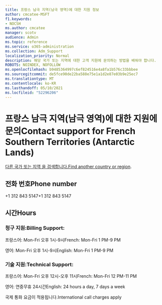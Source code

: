 ```yaml
---
title: 프랑스 남극 지역(남극 영역)에 대한 지원 정보
author: cmcatee-MSFT
f1.keywords:
- NOCSH
ms.author: cmcatee
manager: scotv
audience: Admin
ms.topic: reference
ms.service: o365-administration
ms.collection: Adm_Support
localization_priority: Normal
description: 해당 국가 또는 지역에 대한 고객 지원에 문의하는 방법을 배워야 합니다.
ROBOTS: NOINDEX, NOFOLLOW
ms.openlocfilehash: b9485364997c6ef824516e4a8fa1b576c33bbbee
ms.sourcegitcommit: de5fce90de22ba588e75e1a1d2e87e03b9e25ec7
ms.translationtype: MT
ms.contentlocale: ko-KR
ms.lasthandoff: 05/10/2021
ms.locfileid: "52296206"
---
```

# <a name="contact-support-for-french-southern-territories-antarctic-lands"></a><span data-ttu-id="3fa6a-103">프랑스 남극 지역(남극 영역)에 대한 지원에 문의</span><span class="sxs-lookup"><span data-stu-id="3fa6a-103">Contact support for French Southern Territories (Antarctic Lands)</span></span>

<span data-ttu-id="3fa6a-104">[다른 국가 또는 지역 을 검색합니다.](../../business-video/get-help-support.md)</span><span class="sxs-lookup"><span data-stu-id="3fa6a-104">[Find another country or region](../../business-video/get-help-support.md).</span></span>

## <a name="phone-number"></a><span data-ttu-id="3fa6a-105">전화 번호</span><span class="sxs-lookup"><span data-stu-id="3fa6a-105">Phone number</span></span>
<span data-ttu-id="3fa6a-106">+1 312 843 5147</span><span class="sxs-lookup"><span data-stu-id="3fa6a-106">+1 312 843 5147</span></span>

## <a name="hours"></a><span data-ttu-id="3fa6a-107">시간</span><span class="sxs-lookup"><span data-stu-id="3fa6a-107">Hours</span></span>
### <a name="billing-support"></a><span data-ttu-id="3fa6a-108">청구 지원:</span><span class="sxs-lookup"><span data-stu-id="3fa6a-108">Billing Support:</span></span>

<span data-ttu-id="3fa6a-109">프랑스어: Mon-Fri 오후 1시-9시</span><span class="sxs-lookup"><span data-stu-id="3fa6a-109">French: Mon-Fri 1 PM-9 PM</span></span>

<span data-ttu-id="3fa6a-110">영어: Mon-Fri 오후 1시-9시</span><span class="sxs-lookup"><span data-stu-id="3fa6a-110">English: Mon-Fri 1 PM-9 PM</span></span>

### <a name="technical-support"></a><span data-ttu-id="3fa6a-111">기술 지원:</span><span class="sxs-lookup"><span data-stu-id="3fa6a-111">Technical Support:</span></span>

<span data-ttu-id="3fa6a-112">프랑스어: Mon-Fri 오후 12시-오후 11시</span><span class="sxs-lookup"><span data-stu-id="3fa6a-112">French: Mon-Fri 12 PM-11 PM</span></span>

<span data-ttu-id="3fa6a-113">영어: 연중무휴 24시간</span><span class="sxs-lookup"><span data-stu-id="3fa6a-113">English: 24 hours a day, 7 days a week</span></span>

<span data-ttu-id="3fa6a-114">국제 통화 요금이 적용됩니다.</span><span class="sxs-lookup"><span data-stu-id="3fa6a-114">International call charges apply</span></span>

